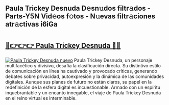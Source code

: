 ## Paula Trickey Desnuda D𝚎sn𝚞dos filtr𝚊dos - Parts-Y5N Vid𝚎os f𝚘tos - N𝚞evas filtr𝚊ciones atr𝚊ctivas i6iGa

# <h2><a href="http://mbapky4.tromn.icu/?c=Paula+Trickey+Desnuda">🔗👉👉👉 Paula Trickey Desnuda 🔗🔗</a></h2>

[![Paula Trickey Desnuda nuevo](https://i.imgur.com/pEAQMta.gif)](http://mbapky4.tromn.icu/?c=Paula+Trickey+Desnuda)
Paula Trickey Desnuda, un personaje multifacético y divisivo, desafía la clasificación directa. Su distintivo estilo de comunicación en línea ha cautivado y provocado críticas, generando debates sobre privacidad, autoexpresión y la dinámica de las comunidades digitales. Aunque sus planes de futuro no están claros, su papel en la redefinición de la esfera digital es incuestionable. Armado con un espíritu inquebrantable y un encanto innegable, el viaje de Paula Trickey Desnuda en el reino virtual es interminable.
